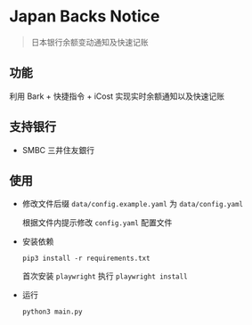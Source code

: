 # Japan Backs Notice
> 日本银行余额变动通知及快速记账

## 功能

  利用 Bark + 快捷指令 + iCost 实现实时余额通知以及快速记账

## 支持银行

  - SMBC 三井住友銀行

## 使用

- 修改文件后缀 `data/config.example.yaml` 为 `data/config.yaml`

  根据文件内提示修改 `config.yaml` 配置文件

- 安装依赖

  ```shell
  pip3 install -r requirements.txt
  ```

  首次安装 `playwright` 执行 `playwright install`

- 运行

  ```shell
  python3 main.py
  ```